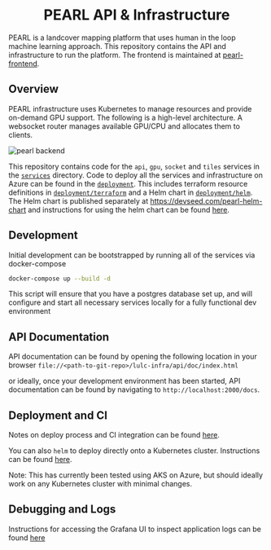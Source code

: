<h1 align=center>PEARL API & Infrastructure</h1>

PEARL is a landcover mapping platform that uses human in the loop machine learning approach. This repository contains the API and infrastructure to run the platform. The frontend is maintained at [pearl-frontend](https://github.com/developmentseed/pearl-frontend/).

## Overview

PEARL infrastructure uses Kubernetes to manage resources and provide on-demand GPU support. The following is a high-level architecture. A websocket router manages available GPU/CPU and allocates them to clients.

![pearl backend](https://user-images.githubusercontent.com/371666/154953888-3410f5de-7355-4d9f-ac8a-ca42f9879496.jpg)

This repository contains code for the `api`, `gpu`, `socket` and `tiles` services in the [`services`](services/) directory. Code to deploy all the services and infrastructure on Azure can be found in the [`deployment`](deployment/). This includes terraform resource definitions in [`deployment/terraform`](deployment/terraform) and a Helm chart in [`deployment/helm`](deployment/helm/). The Helm chart is published separately at https://devseed.com/pearl-helm-chart and instructions for using the helm chart can be found [here](deployment/helm/pearl-helm/README.md).

## Development

Initial development can be bootstrapped by running all of the services via docker-compose

```sh
docker-compose up --build -d
```

This script will ensure that you have a postgres database set up, and will configure and
start all necessary services locally for a fully functional dev environment

## API Documentation

API documentation can be found by opening the following location in your browser `file://<path-to-git-repo>/lulc-infra/api/doc/index.html`

or ideally, once your development environment has been started, API documentation can be found
by navigating to `http://localhost:2000/docs`.

## Deployment and CI

Notes on deploy process and CI integration can be found [here](docs/deploy.md).

You can also `helm` to deploy directly onto a Kubernetes cluster. Instructions can be found [here](deployment/helm/pearl-helm/).

Note: This has currently been tested using AKS on Azure, but should ideally work on any Kubernetes cluster with minimal changes.

## Debugging and Logs

Instructions for accessing the Grafana UI to inspect application logs can be found [here](docs/logs.md)
